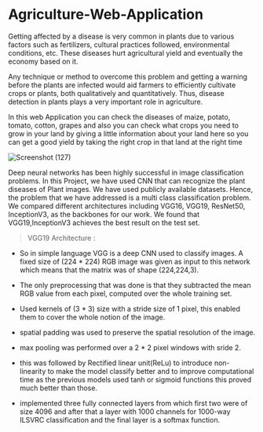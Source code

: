 # Agriculture-Web-Application
Getting affected by a disease is very common in plants due to various factors such as fertilizers, cultural practices followed, environmental conditions, etc. These diseases hurt agricultural yield and eventually the economy based on it. 

Any technique or method to overcome this problem and getting a warning before the plants are infected would aid farmers to efficiently cultivate crops or plants, both qualitatively and quantitatively. Thus, disease detection in plants plays a very important role in agriculture.

In this web Application you can check the diseases of maize, potato, tomato, cotton, grapes and also you can check what crops you need to grow in your land by giving a little information about your land here so you can get a good yield by taking the right crop in that land at the right time




![Screenshot (127)](https://user-images.githubusercontent.com/63738852/117561159-e86ba200-b0b1-11eb-9c0b-b193870d8b06.png)






   Deep neural networks has been highly successful in image classification problems. In this Project, we have used CNN that can recognize the plant diseases of Plant images. We have used publicly available datasets. Hence, the problem that we have addressed is a multi class classification problem. We compared different architectures including VGG16, VGG19, ResNet50, InceptionV3, as the backbones for our work. We found that VGG19,InceptionV3 achieves the best result on the test set.

>VGG19 Architecture :

* So in simple language VGG is a deep CNN used to classify images.
A fixed size of (224 * 224) RGB image was given as input to this network which means that the matrix was of shape (224,224,3).

* The only preprocessing that was done is that they subtracted the mean RGB value from each pixel, computed over the whole training set.

* Used kernels of (3 * 3) size with a stride size of 1 pixel, this enabled them to cover the whole notion of the image.

* spatial padding was used to preserve the spatial resolution of the image.

* max pooling was performed over a 2 * 2 pixel windows with sride 2.

* this was followed by Rectified linear unit(ReLu) to introduce non-linearity to make the model classify better and to improve computational time as the previous models used tanh or sigmoid functions this proved much better than those.

* implemented three fully connected layers from which first two were of size 4096 and after that a layer with 1000 channels for 1000-way ILSVRC classification and the final layer is a softmax function.


